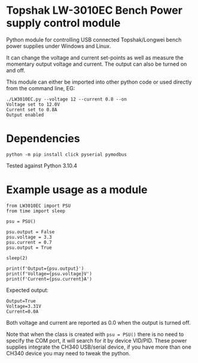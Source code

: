 # Topshak LW-3010EC Bench Power supply control module
Python module for controlling USB connected Topshak/Longwei bench power supplies under Windows and Linux.

It can change the voltage and current set-points as well as measure the momentary output voltage and current.
The output can also be turned on and off.

This module can either be imported into other python code or used directly from the command line, EG:

```
./LW3010EC.py --voltage 12 --current 0.8 --on
Voltage set to 12.0V
Current set to 0.8A
Output enabled
```

# Dependencies

`python -m pip install click pyserial pymodbus`

Tested against Python 3.10.4

# Example usage as a module

```
from LW3010EC import PSU
from time import sleep

psu = PSU()

psu.output = False
psu.voltage = 3.3
psu.current = 0.7
psu.output = True

sleep(2)

print(f'Output={psu.output}')
print(f'Voltage={psu.voltage}V')
print(f'Current={psu.current}A')
```

Expected output:
```
Output=True
Voltage=3.31V
Current=0.0A
```

Both voltage and current are reported as 0.0 when the output is turned off.

Note that when the class is created with `psu = PSU()` there is no need to specify the COM port, it will search for it by device VID/PID.
These power supplies integrate the CH340 USB/serial device, if you have more than one CH340 device you may need to tweak the python.
